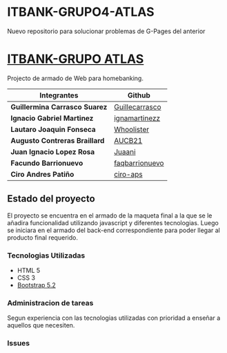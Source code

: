 # ITBANK-GRUPO4-ATLAS
Nuevo repositorio para solucionar problemas de G-Pages del anterior

# [ITBANK-GRUPO ATLAS](https://github.com/AUCB21/ITBANK-maqueta)
Projecto de armado de Web para homebanking.

|Integrantes                     |Github                                             |
|--------------------------------|---------------------------------------------------|
|**Guillermina Carrasco Suarez** |[Guillecarrasco](https://github.com/Guillecarrasco)|
|**Ignacio Gabriel Martinez**    |[ignamartinezz](https://github.com/ignamartinezz)  |
|**Lautaro Joaquin Fonseca**     |[Whoolister](https://github.com/Whoolister)        |
|**Augusto Contreras Braillard** |[AUCB21](https://github.com/AUCB21)                |
|**Juan Ignacio Lopez Rosa**     |[Juaani](https://github.com/Juaani)                |
|**Facundo Barrionuevo**         |[faqbarrionuevo](https://github.com/faqbarrionuevo)|
|**Ciro Andres Patiño**          |[ciro-aps](https://github.com/ciro-aps)            |

## Estado del proyecto
El proyecto se encuentra en el armado de la maqueta final a la que se le añadira funcionalidad utilizando javascript y diferentes tecnologias.
Luego se iniciara en el armado del back-end correspondiente para poder llegar al producto final requerido.

### Tecnologias Utilizadas
* HTML 5
* CSS 3
* [Bootstrap 5.2](https://getbootstrap.com/)

### Administracion de tareas
Segun experiencia con las tecnologias utilizadas con prioridad a enseñar a aquellos que necesiten.


### Issues
